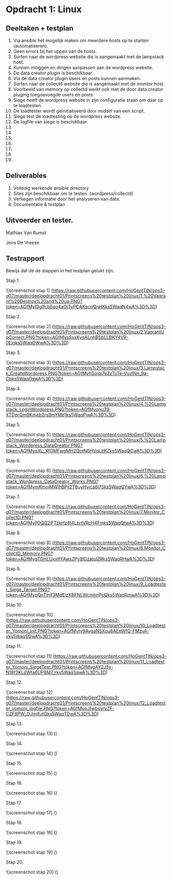 Opdracht 1: Linux
====================

Deeltaken + testplan
---------------------

1. Via ansible het mogelijk maken om meerdere hosts op te starten (automatiseren).
2. Geen errors bij het uppen van de hosts.
3. Surfen naar de wordpress website die is aangemaakt met de lampstack host.
4. Kunnen inloggen en dingen aanpassen aan de wordpress website.
5. De data creator plugin is beschikbaar.
6. Via de data creator plugin users en posts kunnen aanmaken.
7. Surfen naar de collectd website die is aangemaakt met de monitor host.
8. Voorbeeld van memory op collectd werkt ook met de door data creator pluging toegoevoegde users en posts.
9. Siege heeft de wordpress website in zijn configuratie staan om daar op te loadtesten.
10. De loadtester wordt geïnitialiseerd door middel van een script.
11. Siege test de loadtesting op de wordpress website.
12. De logfile van siege is beschikbaar.
13. 
14. 
15.
16. 
17. 
18. 
19. 


Deliverables
---------------------

1. Volledig werkende ansible directory
2. Sites zijn beschikbaar om te testen. (wordpress/collectd)
3. Verkegen informatie door het analyseren van data.
4. Documentatie & testplan

Uitvoerder en tester.
---------------------

Mathias Van Rumst

Jens De Vreese

Testrapport
---------------------
Bewijs dat de de stappen in het testplan gelukt zijn:

Stap 1. 

![screenschot stap 1] (https://raw.githubusercontent.com/HoGentTIN/ops3-g07/master/deelopdracht01/Printscreens%20testplan%20linux/1.%20Vagrant%20Destroy%20and%20up.PNG?token=AGfMylGgIfcbEqo4aOjTvPCAKscqQnHKks5WaqN4wA%3D%3D)

Stap 2. 

![screenschot stap 2] (https://raw.githubusercontent.com/HoGentTIN/ops3-g07/master/deelopdracht01/Printscreens%20testplan%20linux/2.VagrantUpCorrect.PNG?token=AGfMysSsxKyqALnhBSbLLBKY4VR-0Eigks5WaqOWwA%3D%3D)

Stap 3. 

![screenschot stap 3] (https://raw.githubusercontent.com/HoGentTIN/ops3-g07/master/deelopdracht01/Printscreens%20testplan%20linux/3.Lampstack_CreateWordpress.PNG?token=AGfMyhSoiqj7eZzTuTe-VuzlNn_9a-Cbks5WaqOxwA%3D%3D)

Stap 4. 

![screenschot stap 4] (https://raw.githubusercontent.com/HoGentTIN/ops3-g07/master/deelopdracht01/Printscreens%20testplan%20linux/4.%20Lampstack_LoginWordpress.PNG?token=AGfMyonu39-XTDprQm9Kmeb2rs9mYMp1ks5WaqPiwA%3D%3D)

Stap 5. 

![screenschot stap 5] (https://raw.githubusercontent.com/HoGentTIN/ops3-g07/master/deelopdracht01/Printscreens%20testplan%20linux/5.%20Lampstack_Wordpress_DataCreator.PNG?token=AGfMyqXL_XfGMFwgMH2QotN6HVqLltKZks5WaqQCwA%3D%3D)

Stap 6. 

![screenschot stap 6] (https://raw.githubusercontent.com/HoGentTIN/ops3-g07/master/deelopdracht01/Printscreens%20testplan%20linux/6.%20Lampstack_Wordpress_DataCreator_Works.PNG?token=AGfMymKmojMWihBPji2T8uyHvica6j75ks5WaqQYwA%3D%3D)

Stap 7. 

![screenschot stap 7] (https://raw.githubusercontent.com/HoGentTIN/ops3-g07/master/deelopdracht01/Printscreens%20testplan%20linux/7.Monitor_CollectD.PNG?token=AGfMyjIOQQ2lFTzkHz8t4LbrtVRcH4Fmks5WaqQtwA%3D%3D)

Stap 8. 

![screenschot stap 8] (https://raw.githubusercontent.com/HoGentTIN/ops3-g07/master/deelopdracht01/Printscreens%20testplan%20linux/8.Monitor_CollectD_Memory.PNG?token=AGfMygTGHLUxxIfYAws2Py8lGzatuIZRks5WaqRHwA%3D%3D)

Stap 9. 

![screenschot stap 9] (https://raw.githubusercontent.com/HoGentTIN/ops3-g07/master/deelopdracht01/Printscreens%20testplan%20linux/9_Loadtester_Siege_Target.PNG?token=AGfMypQnTinlf3MqEizXBFNLWcmhnPcQks5WaqRmwA%3D%3D)

Stap 10. 

![screenschot stap 10] (https://raw.githubusercontent.com/HoGentTIN/ops3-g07/master/deelopdracht01/Printscreens%20testplan%20linux/10_Loadtester_Yomoni_Init.PNG?token=AGfMyty9AygaNSXou8AEeWfQ-FMzvA-xks5WaqSGwA%3D%3D)

Stap 11. 

![screenschot stap 11] (https://raw.githubusercontent.com/HoGentTIN/ops3-g07/master/deelopdracht01/Printscreens%20testplan%20linux/11_Loadtester_Yomoni_SiegeTest.PNG?token=AGfMygAY2J5v-N18f3KLdWta6UP8M7_rks5WaqSqwA%3D%3D)

Stap 12. 

![screenschot stap 12] (https://raw.githubusercontent.com/HoGentTIN/ops3-g07/master/deelopdracht01/Printscreens%20testplan%20linux/12_Loadtester_yomoni_logfile.PNG?token=AGfMypJfwbsvrvZF-CZF8PW_DJmtfufQks5WaqTDwA%3D%3D)

Stap 13. 

![screenschot stap 13] ()

Stap 14. 

![screenschot stap 14] ()

Stap 15. 

![screenschot stap 15] ()

Stap 16.

![screenschot stap 16] ()

Stap 17. 

![screenschot stap 17] ()

Stap 18.
 
![screenschot stap 18] ()

Stap 19. 

![screenschot stap 19] ()

Stap 20. 

![screenschot stap 20] ()



